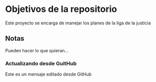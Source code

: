 # Objetivos de la repositorio

Este proyecto se encarga de manejar los planes de la liga de la justicia


## Notas
Pueden hacer lo que quieran...

### Actualizando desde GuitHub
Este es un mensaje editado desde GitHub
